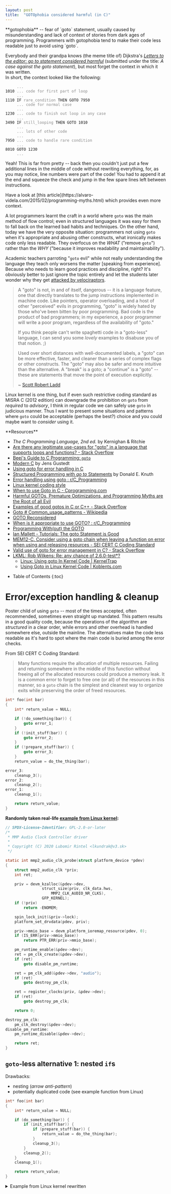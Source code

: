 ```yaml
---
layout: post
title:  "GOTOphobia considered harmful (in C)"
---
```


<aside markdown="1">
**gotophobia** -- fear of `goto` statement, usually caused by misunderstanding
and lack of context of stories from dark ages of programming. Programmers with
gotophobia tend to make their code less readable just to avoid using `goto`.
</aside>

Everybody and their grandpa knows (the meme title of) Dijkstra's
[_Letters to the editor: go to statement considered harmful_](https://dl.acm.org/doi/epdf/10.1145/362929.362947)
(submitted under the title: _A case against the goto statement_),
but most forget the context in which it was written. \
In short, the context looked like the following:

<style> .dim { opacity: 0.5 } </style>
<pre><code>     <span class="dim">...</span>
1010 <span class="dim">... code for first part of loop
     ...</span>
1110 IF <span class="dim">rare_condition</span> THEN GOTO 7950
     <span class="dim">... code for normal case
     ...</span>
1230 <span class="dim">... code to finish out loop in any case
     ...</span>
3490 IF <span class="dim">still_looping</span> THEN GOTO 1010
     <span class="dim">...
     ... lots of other code
     ...</span>
7950 <span class="dim">... code to handle rare condition
     ...</span>
8010 GOTO 1230
     <span class="dim">...</span>
</code></pre>

Yeah! This is far from pretty -- back then you couldn't just put a few additional
lines in the middle of code without rewriting everything, for, as you may notice,
line numbers were part of the code! You had to append it at the end and squeeze
the check and jump in the few spare lines left between instructions.

<aside markdown="1">
Have a look at [this article](https://alvaro-videla.com/2015/02/programming-myths.html)
which provides even more context.
</aside>

A lot programmers learnt the craft in a world where `goto` was the main method
of flow control; even in structured languages it was easy for them to fall back
on the learned bad habits and techniques.
On the other hand, today we have the very opposite situation: programmers not
using `goto` when it's appropriate and abusing other constructs, what ironically
makes code only less readable. They overfocus on the _WHAT_ ("remove `goto`")
rather than the _WHY_ ("because it improves readability and maintainability").

Academic teachers parroting "`goto` evil" while not really understanding the
language they teach only worsens the matter [speaking from experience]. Because
who needs to learn good practices and discipline, right? It's obviously better
to just ignore the topic entirely and let the students later wonder why they get
[attacked by velociraptors](https://www.explainxkcd.com/wiki/index.php/292:_goto).

> A "goto" is not, in and of itself, dangerous -- it is a language feature,
> one that directly translates to the jump instructions implemented in machine
> code. Like pointers, operator overloading, and a host of other "perceived"
> evils in programming, "goto" is widely hated by those who've been bitten by
> poor programming. Bad code is the product of bad programmers; in my
> experience, a poor programmer will write a poor program, regardless of the
> availability of "goto."
>
> If you think people can't write spaghetti code in a "goto-less" language, I
> can send you some *lovely* examples to disabuse you of that notion. ;)
>
> Used over short distances with well-documented labels, a "goto" can be more
> effective, faster, and cleaner than a series of complex flags or other
> constructs. The "goto" may also be safer and more intuitive than the
> alternative. A "break" is a goto; a "continue" is a "goto" -- these are
> statements that move the point of execution explicitly.
>
> ~ [Scott Robert Ladd](https://lkml.org/lkml/2003/1/12/245)

Linux kernel is one thing, but if even such restrictive coding standard
as MISRA C (2012 edition) can downgrade the prohibition on `goto` from
_required_ to _advisory_, I think in regular code we can safely use `goto`
in judicious manner. Thus I want to present some situations and patterns
where `goto` could be acceptable (perhaps the best?) choice and you could
maybe want to *consider* using it.

<aside markdown="1">
**Resources**

* _The C Programming Language, 2nd ed._ by Kernighan & Ritchie
* [Are there any legitimate use-cases for "goto" in a language that supports loops and functions? - Stack Overflow](https://stackoverflow.com/q/24451/10247460)
* [Beej's Guide to C Programming: `goto`](https://beej.us/guide/bgc/html/split/goto.html)
* [Modern C](https://hal.inria.fr/hal-02383654/file/ModernC.pdf) by Jens Gustedt
* [Using goto for error handling in C](https://eli.thegreenplace.net/2009/04/27/using-goto-for-error-handling-in-c)
* [Structured Programming with _go to_ Statements](https://dl.acm.org/doi/epdf/10.1145/356635.356640) by Donald E. Knuth
* [Error handling using goto : r/C_Programming](https://www.reddit.com/r/C_Programming/comments/g3juie/error_handling_using_goto/)
* [Linux kernel coding style](https://www.kernel.org/doc/html/v6.2/process/coding-style.html#centralized-exiting-of-functions)
* [When to use Goto in C - Cprogramming.com](https://www.cprogramming.com/tutorial/goto.html)
* [Harmful GOTOs, Premature Optimizations, and Programming Myths are the Root of all Evil](https://alvaro-videla.com/2015/02/programming-myths.html)
* [Examples of good gotos in C or C++ - Stack Overflow](https://stackoverflow.com/q/245742/10247460)
* [Goto # Common_usage_patterns - Wikipedia](https://en.wikipedia.org/wiki/Goto#Common_usage_patterns)
* [GOTO Reconsidered](https://chidiwilliams.com/post/goto/)
* [When is it appropriate to use GOTO? : r/C_Programming](https://www.reddit.com/r/C_Programming/comments/wimvdf/when_is_it_appropriate_to_use_goto/)
* [Programming With(out) the GOTO](https://dl.acm.org/doi/pdf/10.1145/800194.805859)
* [Ian Mallett - Tutorials: The goto Statement is Good](https://geometrian.com/programming/tutorials/gotogood/index.php)
* [MEM12-C. Consider using a goto chain when leaving a function on error when using and releasing resources -&nbsp;SEI&nbsp;CERT C Coding Standard](https://wiki.sei.cmu.edu/confluence/display/c/MEM12-C.+Consider+using+a+goto+chain+when+leaving+a+function+on+error+when+using+and+releasing+resources)
* [Valid use of goto for error management in C? - Stack Overflow](https://stackoverflow.com/q/788903/10247460)
* [LKML: Rob Wilkens: Re: any chance of 2.6.0-test\*?](https://lkml.org/lkml/2003/1/12/126)
  * [Linux: Using goto In Kernel Code \| KernelTrap](https://web.archive.org/web/20130521051957/https://kerneltrap.org/node/553/2131)
  * [Using Goto in Linux Kernel Code \| Koblents.com](https://koblents.com/Ches/Links/Month-Mar-2013/20-Using-Goto-in-Linux-Kernel-Code/)
</aside>

* Table of Contents
{:toc}

# Error/exception handling & cleanup

Poster child of using `goto` -- most of the times accepted, often recommended,
sometimes even straight up mandated. This pattern results in a good quality
code, because the operations of the algorithm are _structured_ in a clear order,
while errors and other overhead is handled somewhere else, outside the mainline.
The alternatives make the code less readable as it's hard to spot where the
main code is buried among the error checks.

From SEI CERT C Coding Standard:

> Many functions require the allocation of multiple resources. Failing and
> returning somewhere in the middle of this function without freeing all of
> the allocated resources could produce a memory leak. It is a common error
> to forget to free one (or all) of the resources in this manner, so a `goto`
> chain is the simplest and cleanest way to organize exits while preserving
> the order of freed resources.

```c
int* foo(int bar)
{
    int* return_value = NULL;

    if (!do_something(bar)) {
        goto error_1;
    }
    if (!init_stuff(bar)) {
        goto error_2;
    }
    if (!prepare_stuff(bar)) {
        goto error_3;
    }
    return_value = do_the_thing(bar);

error_3:
    cleanup_3();
error_2:
    cleanup_2();
error_1:
    cleanup_1();

    return return_value;
}
```

**Randomly taken real-life [example from Linux kernel](http://git.kernel.org/pub/scm/linux/kernel/git/torvalds/linux.git/tree/drivers/clk/mmp/clk-audio.c#n345):**
```c
// SPDX-License-Identifier: GPL-2.0-or-later
/*
 * MMP Audio Clock Controller driver
 *
 * Copyright (C) 2020 Lubomir Rintel <lkundrak@v3.sk>
 */

static int mmp2_audio_clk_probe(struct platform_device *pdev)
{
	struct mmp2_audio_clk *priv;
	int ret;

	priv = devm_kzalloc(&pdev->dev,
			    struct_size(priv, clk_data.hws,
					MMP2_CLK_AUDIO_NR_CLKS),
			    GFP_KERNEL);
	if (!priv)
		return -ENOMEM;

	spin_lock_init(&priv->lock);
	platform_set_drvdata(pdev, priv);

	priv->mmio_base = devm_platform_ioremap_resource(pdev, 0);
	if (IS_ERR(priv->mmio_base))
		return PTR_ERR(priv->mmio_base);

	pm_runtime_enable(&pdev->dev);
	ret = pm_clk_create(&pdev->dev);
	if (ret)
		goto disable_pm_runtime;

	ret = pm_clk_add(&pdev->dev, "audio");
	if (ret)
		goto destroy_pm_clk;

	ret = register_clocks(priv, &pdev->dev);
	if (ret)
		goto destroy_pm_clk;

	return 0;

destroy_pm_clk:
	pm_clk_destroy(&pdev->dev);
disable_pm_runtime:
	pm_runtime_disable(&pdev->dev);

	return ret;
}
```

## `goto`-less alternative 1: nested `if`s

Drawbacks:
 * nesting (_arrow anti-pattern_)
 * potentially duplicated code (see example function from Linux)

```c
int* foo(int bar)
{
    int* return_value = NULL;

    if (do_something(bar)) {
        if (init_stuff(bar)) {
            if (prepare_stuff(bar)) {
                return_value = do_the_thing(bar);
            }
            cleanup_3();
        }
        cleanup_2();
    }
    cleanup_1();

    return return_value;
}
```

<details>
<summary>Example from Linux kernel rewritten</summary>
<div markdown="1">
```c
static int mmp2_audio_clk_probe(struct platform_device *pdev)
{
    // ...
    pm_runtime_enable(&pdev->dev);

    ret = pm_clk_create(&pdev->dev);
    if (!ret) {
        ret = pm_clk_add(&pdev->dev, "audio");
        if (!ret) {
            ret = register_clocks(priv, &pdev->dev);
            if (!ret) {
                pm_clk_destroy(&pdev->dev);
                pm_runtime_disable(&pdev->dev);
            }
        } else {
            pm_clk_destroy(&pdev->dev);
            pm_runtime_disable(&pdev->dev);
        }
    } else {
        pm_runtime_disable(&pdev->dev);
    }

    return ret; // original was returning 0 explicitly
}
```
</div>
</details>

And here Microsoft provides us with [lovely example of such ridiculous nesting](https://learn.microsoft.com/en-us/windows/win32/shell/common-file-dialog#basic-usage).

## `goto`-less alternative 2: if not then clean

Drawbacks:
  * duplicated code
  * multiple exit points

```c
int* foo(int bar)
{
    int* return_value = NULL;

    if (!do_something(bar)) {
        cleanup_1();
        return return_value;
    }
    if (!init_stuff(bar)) {
        cleanup_2();
        cleanup_1();
        return return_value;
    }
    if (!prepare_stuff(bar)) {
        cleanup_3();
        cleanup_2();
        cleanup_1();
        return return_value;
    }

    cleanup_3();
    cleanup_2();
    cleanup_1();

    return do_the_thing(bar);
}
```

<details>
<summary>Example from Linux kernel rewritten</summary>
<div markdown="1">
```c
static int mmp2_audio_clk_probe(struct platform_device *pdev)
{
    // ...
    pm_runtime_enable(&pdev->dev);

    ret = pm_clk_create(&pdev->dev);
    if (ret) {
        pm_runtime_disable(&pdev->dev);
        return ret;
    }

    ret = pm_clk_add(&pdev->dev, "audio");
    if (ret) {
        pm_clk_destroy(&pdev->dev);
        pm_runtime_disable(&pdev->dev);
        return ret;
    }

    ret = register_clocks(priv, &pdev->dev);
    if (ret) {
        pm_clk_destroy(&pdev->dev);
        pm_runtime_disable(&pdev->dev);
        return ret;
    }

    return 0;
}
```
</div>
</details>

## `goto`-less alternative 3: flags

Drawbacks:
 * additional variables
 * "cascading" booleans
 * potential nesting
 * potential complicated boolean expressions

```c
int* foo(int bar)
{
    int* return_value = NULL;

    bool flag_1 = false;
    bool flag_2 = false;
    bool flag_3 = false;

    flag_1 = do_something(bar);
    if (flag_1) {
        flag_2 = init_stuff(bar);
    }
    if (flag_2) {
        flag_3 = prepare_stuff(bar);
    }
    if (flag_3) {
        return_value = do_the_thing(bar);
    }

    if (flag_3) {
        cleanup_3();
    }
    if (flag_2) {
        cleanup_2();
    }
    if (flag_1) {
        cleanup_1();
    }

    return return_value;
}
```

<aside markdown="1">
Rewrite of `mmp2_audio_clk_probe()` function doesn't fit clearly into
this case, thus I've put two variants under alternative 3.5 instead.
</aside>

## `goto`-less alternative 3.5: so-far-ok flag

```c
int foo(int bar)
{
    int return_value = 0;
    bool something_done = false;
    bool stuff_inited = false;
    bool stuff_prepared = false;
    bool oksofar = true;

    if (oksofar) {  // this IF is optional (always execs) but included for consistency
        if (do_something(bar)) {
            something_done = true;
        } else {
            oksofar = false;
        }
    }

    if (oksofar) {
        if (init_stuff(bar)) {
            stuff_inited = true;
        } else {
            oksofar = false;
        }
    }

    if (oksofar) {
        if (prepare_stuff(bar)) {
            stuff_prepared = true;
        } else {
            oksofar = false;
        }
    }

    // Do the thing
    if (oksofar) {
        return_value = do_the_thing(bar);
    }

    // Clean up
    if (stuff_prepared) {
        cleanup_3();
    }
    if (stuff_inited) {
        cleanup_2();
    }
    if (something_done) {
        cleanup_1();
    }

    return return_value;
}
```

<details>
<summary>Example from Linux kernel rewritten</summary>
<div markdown="1">
```c
static int mmp2_audio_clk_probe(struct platform_device *pdev)
{
    // ...
    pm_runtime_enable(&pdev->dev);

    bool destroy_pm_clk = false;

    ret = pm_clk_create(&pdev->dev);
    if (!ret) {
        ret = pm_clk_add(&pdev->dev, "audio");
        if (ret) {
            destroy_pm_clk = true;
        }
    }
    if (!ret) {
        ret = register_clocks(priv, &pdev->dev);
        if (ret) {
            destroy_pm_clk = true;
        }
    }

    if (ret) {
        if (destroy_pm_clk) {
            pm_clk_destroy(&pdev->dev);
        }
        pm_runtime_disable(&pdev->dev);
        return ret;
    }

    return 0;
}
```
</div>
</details>
<details>
<summary>Example from Linux kernel rewritten</summary>
<div markdown="1">
```c
static int mmp2_audio_clk_probe(struct platform_device *pdev)
{
    // ...
    pm_runtime_enable(&pdev->dev);

    bool destroy_pm_clk = false;
    bool disable_pm_runtime = false;

    ret = pm_clk_create(&pdev->dev);
    if (ret) {
        disable_pm_runtime = true;
    }
    if (!ret) {
        ret = pm_clk_add(&pdev->dev, "audio");
        if (ret) {
            destroy_pm_clk = true;
        }
    }
    if (!ret) {
        ret = register_clocks(priv, &pdev->dev);
        if (ret) {
            destroy_pm_clk = true;
        }
    }

    if (destroy_pm_clk) {
        pm_clk_destroy(&pdev->dev);
    }
    if (disable_pm_runtime) {
        pm_runtime_disable(&pdev->dev);
    }

    return ret;
}
```
</div>
</details>

## `goto`-less alternative 4: functions

Drawbacks:
 * <span title="Things should not be multiplied beyond what is required">"Entia non sunt multiplicanda praeter necessitatem"</span>
 * reading bottom-up instead of top-bottom
 * may require passing context around

```c
static inline int foo_2(int bar)
{
    int return_value = 0;
    if (prepare_stuff(bar)) {
        return_value = do_the_thing(bar);
    }
    cleanup_3();
    return return_value;
}

static inline int foo_1(int bar)
{
    int return_value = 0;
    if (init_stuff(bar)) {
        return_value = foo_2(bar);
    }
    cleanup_2();
    return return_value;
}

int foo(int bar)
{
    int return_value = 0;
    if (do_something(bar)) {
        return_value = foo_1(bar);
    }
    cleanup_1();
    return return_value;
}
```

<details>
<summary>Example from Linux kernel rewritten</summary>
<div markdown="1">
```c
static inline int mmp2_audio_clk_probe_3(struct platform_device* pdev)
{
    int ret = register_clocks(priv, &pdev->dev);
    if (ret) {
        pm_clk_destroy(&pdev->dev);
    }
    return ret;
}

static inline int mmp2_audio_clk_probe_2(struct platform_device* pdev)
{
    int ret = pm_clk_add(&pdev->dev, "audio");
    if (ret) {
        pm_clk_destroy(&pdev->dev);
    } else {
        ret = mmp2_audio_clk_probe_3(pdev);
    }
    return ret;
}

static inline int mmp2_audio_clk_probe_1(struct platform_device* pdev)
{
    int ret = pm_clk_create(&pdev->dev);
    if (ret) {
        pm_runtime_disable(&pdev->dev);
    } else {
        ret = mmp2_audio_clk_probe_2(pdev);
        if (ret) {
            pm_runtime_disable(&pdev->dev);
        }
    }
    return ret;
}

static int mmp2_audio_clk_probe(struct platform_device* pdev)
{
    // ...
    pm_runtime_enable(&pdev->dev);

    ret = mmp2_audio_clk_probe_1(pdev);

    return ret;
}
```
</div>
</details>

## `goto`-less alternative 5: abuse of loops

Drawbacks:
  * half of the drawback of `goto`
  * half of the drawback of other alternatives
  * none of the benefits of either of the above
  * not structural anyway
  * creates loop which doesn't loop
  * abuse of one language construct just to avoid using the right tool for the job
  * less readable
  * counter intuitive, confusing
  * adds unnecessary nesting
  * takes more lines
  * don't even think about using a legitimate loop somewhere among this mess

```c
int* foo(int bar)
{
    int* return_value = NULL;

    do {
        if (!do_something(bar)) break;
        do {
            if (!init_stuff(bar)) break;
            do {
                if (!prepare_stuff(bar)) break;
                return_value = do_the_thing(bar);
            } while (0);
            cleanup_3();
        } while (0);
        cleanup_2();
    } while (0);
    cleanup_1();

    return return_value;
}
```

<details>
<summary>Example from Linux kernel rewritten</summary>
<div markdown="1">
```c
static int mmp2_audio_clk_probe(struct platform_device *pdev)
{
    // ...
    pm_runtime_enable(&pdev->dev);

    do {
        ret = pm_clk_create(&pdev->dev);
        if (ret) break;

        do {
            ret = pm_clk_add(&pdev->dev, "audio");
            if (ret) break;

            ret = register_clocks(priv, &pdev->dev);
            if (ret) break;
        } while (0);
        pm_clk_destroy(&pdev->dev);
    } while (0);
    pm_runtime_disable(&pdev->dev);

    return ret;
}
```
</div>
</details>

# Restart/retry

Common especially on \*nix systems when dealing with system calls returning
an error after being interrupted by a signal + setting `errno` to `EINTR`
to indicate the it was doing fine and was just interrupted.
Of course, it's not limited to system calls.

```c
#include <errno.h>

int main()
{
retry_syscall:
    if (some_syscall() == -1) {
        if (errno == EINTR) {
            goto retry_syscall;
        }

        // handle real errors
    }

    return 0;
}
```

<aside markdown="1">
I think in this particular case this one level of additional nesting isn't so
bad, but to be fair, without rewriting it I wouldn't be able to fairly present
the `goto`-less alternative.

<details>
<summary>Version with reduced nesting</summary>

<div markdown="1">
```c
#include <errno.h>

int main()
{
    int res;
retry_syscall:
    res = some_syscall();
    if (res == -1 && errno == EINTR) {
        goto retry_syscall;
    }

    if (res) {
        // handle real errors
    }

    return 0;
}
```
</div>
</details>
</aside>

## `goto`-less alternative: loop

We can of course use a `do {} while` loop with conditions in `while`:

```c
#include <errno.h>

int main()
{
    int res;
    do {
        res = some_system_call();
    } while (res == -1 && errno == EINTR);

    if (res == -1) {
        // handle real errors
    }

    return 0;
}
```

I think both versions are comparatively readable, but `goto` has slight advantage
by making it immediately clear the looping is not a desirable situation, while
`while` loop may be misinterpreted as [waiting loop](https://en.wikipedia.org/wiki/Busy_waiting).

## Less trivial example

For those, I'm willing to break the overall monochrome theme of the site and
define colors for syntax highlights. Even with simple parsing done by kramdown
(your code editor would certainty do a better job here), we already notice
labels and `goto` statements standing out a little from the rest of the code.
Flags on the other hand get lost among other variables.

<style>
.k, .kt  { color: #66d9ef; font-weight:bold }
.c1, .cm { color: #75715e }
.cp { color: #75715e; font-weight: bold }
.o  { color: #f92672; font-weight: bold }
.mi { color: #ae81ff }
.nf { color: #a6e22e }
.p  { color: #f7a000 }
.nl { color: #f4f406 }
</style>

### `goto` version

<div markdown="1">
{% highlight C %}
#include <string.h>

enum {
    PKT_THIS_OPERATION,
    PKT_THAT_OPERATION,
    PKT_PROCESS_CONDITIONALLY,
    PKT_CONDITION_SKIPPED,
    PKT_ERROR,
    READY_TO_SEND,
    NOT_READY_TO_SEND
};

int parse_packet()
{
    static int packet_error_count = 0;

    int packet[16] = { 0 };
    int packet_length = 123;
    _Bool packet_condition = 1;
    int packet_status = 4;

    // get packet etc. ...

REPARSE_PACKET:
    switch (packet[0]) {
        case PKT_THIS_OPERATION:
            if (/* problem condition */) {
                goto PACKET_ERROR;
            }
            // ... handle THIS_OPERATION
            break;

        case PKT_THAT_OPERATION:
            if (/* problem condition */) {
                goto PACKET_ERROR;
            }
            // ... handle THAT_OPERATION
            break;

        // ...

        case PKT_PROCESS_CONDITIONALLY:
            if (packet_length < 9) {
                goto PACKET_ERROR;
            }
            if (packet_condition && packet[4]) {
                packet_length -= 5;
                memmove(packet, packet+5, packet_length);
                goto REPARSE_PACKET;
            } else {
                packet[0] = PKT_CONDITION_SKIPPED;
                packet[4] = packet_length;
                packet_length = 5;
                packet_status = READY_TO_SEND;
            }
            break;

        // ...

        default:
PACKET_ERROR:
            packet_error_count++;
            packet_length = 4;
            packet[0] = PKT_ERROR;
            packet_status = READY_TO_SEND;
            break;
    }

    // ...

    return 0;
}
{% endhighlight %}
</div>

### `goto`-less version
<div markdown="1">
{% highlight C %}
#include <string.h>

enum {
    PKT_THIS_OPERATION,
    PKT_THAT_OPERATION,
    PKT_PROCESS_CONDITIONALLY,
    PKT_CONDITION_SKIPPED,
    PKT_ERROR,
    READY_TO_SEND,
    NOT_READY_TO_SEND
};

int parse_packet()
{
    static int packet_error_count = 0;

    int packet[16] = { 0 };
    int packet_length = 123;
    _Bool packet_condition = 1;
    int packet_status = 4;

    // get packet etc. ...

    _Bool REPARSE_PACKET = true;
    _Bool PACKET_ERROR = false;

    while (REPARSE_PACKET) {
        REPARSE_PACKET = false;
        PACKET_ERROR = false;

        switch (packet[0]) {
            case PKT_THIS_OPERATION:
                if (/* problem condition */) {
                    PACKET_ERROR = true;
                    break;
                }
                // ... handle THIS_OPERATION
                break;

            case PKT_THAT_OPERATION:
                if (/* problem condition */) {
                    PACKET_ERROR = true;
                    break;
                }
                // ... handle THAT_OPERATION
                break;

                // ...

            case PKT_PROCESS_CONDITIONALLY:
                if (packet_length < 9) {
                    PACKET_ERROR = true;
                    break;
                }
                if (packet_condition && packet[4]) {
                    packet_length -= 5;
                    memmove(packet, packet+5, packet_length);
                    REPARSE_PACKET = true;
                    break;
                } else {
                    packet[0] = PKT_CONDITION_SKIPPED;
                    packet[4] = packet_length;
                    packet_length = 5;
                    packet_status = READY_TO_SEND;
                }
                break;

                // ...

            default:
                PACKET_ERROR = true;
                break;
        }

        if (PACKET_ERROR) {
            packet_error_count++;
            packet_length = 4;
            packet[0] = PKT_ERROR;
            packet_status = NOT_READY_TO_SEND;
            break;
        }
    }

    // ...

    return 0;
}
{% endhighlight %}
</div>

# Common code in `switch` statement

This situation may be a good opportunity to check if the code doesn't need to
be refactored altogether; that being said, sometimes you want to have `switch`
statement where cases make minor changes then run the same code.

Sure, you could extract the common code into function, but then you need to pass
all the context to it, but that may be inconvenient (for you may need to pass
a lot of parameters or making a dedicated structure, in both cases probably with
pointers) and may increase complexity of the code; in some cases, you may wish
there being only one call to the function instead of multiple.

So why not just jump to the common code?

```c
int foo(int v)
{
    // ...
    int something = 0;
    switch (v) {
        case FIRST_CASE:
            something = 2;
            goto common1;
        case SECOND_CASE:
            something = 7;
            goto common1;
        case THIRD_CASE:
            something = 9;
            goto common1;
common1:
            /* code common to FIRST, SECOND and THIRD cases */
            break;

        case FOURTH_CASE:
            something = 10;
            goto common2;
        case FIFTH_CASE:
            something = 42;
            goto common2;
common2:
            /* code common to FOURTH and FIFTH cases */
            break;
    }
    // ...
}
```

## `goto`-less alternative 1: functions

Drawbacks:
 * <span title="Things should not be multiplied beyond what is required">"Entia non sunt multiplicanda praeter necessitatem"</span>
 * reading bottom-up instead of top-bottom
 * may require passing context around

```c
struct foo_context {
    int* something;
    // ...
};

static void common1(struct foo_context ctx)
{
    /* code common to FIRST, SECOND and THIRD cases */
}

static void common2(struct foo_context ctx)
{
    /* code common to FOURTH and FIFTH cases */
}

int foo(int v)
{
    struct foo_context ctx = { NULL };
    // ...
    int something = 0;
    ctx.something = &something;

    switch (v) {
        case FIRST_CASE:
            something = 2;
            common1(ctx);
            break;
        case SECOND_CASE:
            something = 7;
            common1(ctx);
            break;
        case THIRD_CASE:
            something = 9;
            common1(ctx);
            break;

        case FOURTH_CASE:
            something = 10;
            common2(ctx);
            break;
        case FIFTH_CASE:
            something = 42;
            common2(ctx);
            break;
    }
    // ...
}
```

## `goto`-less alternative 2: `if`s

We can abandon elegance and replace the `switch` statement with `if`s

```c
int foo(int v)
{
    // ...
    int something = 0;
    if (v == FIRST_CASE || v == SECOND_CASE || v == THIRD_CASE) {
        if (v == FIRST_CASE) {
            something = 2;
        } else if (v == SECOND_CASE) {
            something = 7;
        } else if (v == THIRD_CASE) { // it could be just `else`
            something = 9;
        }
        /* code common to FIRST, SECOND and THIRD cases */
    } else if (v == FOURTH_CASE || v == FIFTH_CASE) {
        if (v == FOURTH_CASE) {
            something = 10;
        } else {
            something = 42;
        }
        /* code common to FOURTH and FIFTH cases */
    }
    // ...
}
```

## `goto`-less alternative 3: interlacing `if (0)`

Please, don't, just don't...

```c
int foo(int v)
{
    // ...
    int something = 0;
    switch (v) {
        case FIRST_CASE:
            something = 2;
      if (0) {
        case SECOND_CASE:
            something = 7;
      }
      if (0) {
        case THIRD_CASE:
            something = 9;
      }
            /* code common to FIRST, SECOND and THIRD cases */
            break;

        case FOURTH_CASE:
            something = 10;
      if (0) {
        case FIFTH_CASE:
            something = 42;
      }
            /* code common to FOURTH and FIFTH cases */
            break;
    }
    // ...
}
```

## ~~`goto`-less alternative: capturing lambda~~

Yeah, maybe some day...

# Nested `break`, labeled `continue`

I think this one doesn't require further explanation:

```c
#include <stdio.h>

int main()
{
    for (int i = 1; i <= 5; ++i) {
        printf("outer iteration (i): %d\n", i);

        for (int j = 1; j <= 200; ++j) {
            printf("    inner iteration (j): %d\n", j);
            if (j >= 3) {
                break; // breaks from inner loop, outer loop continues
            }
            if (i >= 2) {
                goto outer; // breaks from outer loop, and directly to "Done!"
            }
        }
    }
outer:

    puts("Done!");

    return 0;
}
```

We can use [analogous mechanism for `continue`](https://beej.us/guide/bgc/html/split/goto.html#labeled-continue).

&nbsp;

_Beej's Guide to C Programming_ has nice example of using this technique alongside the cleanup one:

> ```c
>     for (...) {
>         for (...) {
>             while (...) {
>                 do {
>                     if (some_error_condition) {
>                         goto bail;
>                     }
>                     // ...
>                 } while(...);
>             }
>         }
>     }
>
> bail:
>     // Cleanup here
> ```
>
> Without `goto`, you’d have to check an error condition
> flag in all of the loops to get all the way out.

# Simple state machines

<svg xmlns="http://www.w3.org/2000/svg" viewBox="0 0 260 130" style="font-family: Times">
  <g fill="#ffffff" stroke="#ffffff">
    <ellipse cx="80"  cy="100" rx="10" ry="10" />
    <ellipse cx="160" cy="101" rx="10" ry="10" />
    <ellipse cx="120" cy="41"  rx="10" ry="10" />
  </g>

  <g fill="black">
    <text x="73" y="106">A</text>
    <text x="154" y="107">B</text>
    <text x="113" y="47">C</text>
  </g>

  <g fill="white">
    <g stroke="white">
      <path d="M 80 91 L 80 51 Q 80 41 90 41 L 105.88 41" fill="none" />
      <path d="M 108.88 41 L 104.88 43 L 105.88 41 L 104.88 39 Z" />

      <path d="M 130 41 L 150 41 Q 160 41 160 51 L 160 86.88" fill="none" />
      <path d="M 160 89.88 L 158 85.88 L 160 86.88 L 162 85.88 Z" />

      <path d="M 152.93 108.07 Q 140 121 120 121 Q 100 121 89.98 110.98" fill="none" />
      <path d="M 87.86 108.86 L 92.1 110.28 L 89.98 110.98 L 89.28 113.1 Z" />

      <path d="M 87.07 93.93 Q 100 81 120 81 Q 140 81 150.02 91.02" fill="none" />
      <path d="M 152.14 93.14 L 147.9 91.72 L 150.02 91.02 L 150.72 88.9 Z" />

      <path d="M 112.93 33.93 Q 113 11 120 11 Q 127 11 127.06 29.81" fill="none" />
      <path d="M 127.00 32.81 L 125.06 28.82 L 127.06 29.81 L 129.06 28.8 Z" />

      <path d="M 80 111 Q 80 131 70 126 Q 60 121 70.02 110.98" fill="none" />
      <path d="M 72.14 108.86 L 70.72 113.1 L 70.02 110.98 L 67.9 110.28 Z" />

      <path d="M 160 111 Q 160 131 170 126 Q 180 121 169.98 110.98" fill="none" />
      <path d="M 167.86 108.86 L 172.1 110.28 L 169.98 110.98 L 169.28 113.1 Z" />

      <path d="M 30 91 L 66 100" fill="none" />
      <path d="M 68.92 100.73 L 64.55 101.7 L 66 100 L 65.52 97.82 Z" />

      <path d="M 170 101 L 206 92" fill="none" />
      <path d="M 208.92 91.27 L 205.52 94.18 L 206 92 L 204.55 90.3 Z" />
    </g>

    <text x="16" y="90">S</text>
    <text x="214" y="90">F</text>

    <g font-size="0.7em">
      <text x="117" y="7">x</text>

      <text x="70" y="55">y</text>
      <text x="165" y="55">z</text>

      <text x="117" y="75">x</text>
      <text x="117" y="115">y</text>

      <text x="55" y="125">z</text>
      <text x="180" y="125">x</text>

      <text x="180" y="90" font-style="italic">nul</text>
    </g>
  </g>
</svg>

The following is a 1:1, not far from **verbatim mathematical notation**,
implementation of the above state machine:

```c
_Bool machine(const char* c)
{
qA:
    switch (*(c++)) {
        case 'x': goto qB;
        case 'y': goto qC;
        case 'z': goto qA;
        default: goto err;
    }

qB:
    switch (*(c++)) {
        case 'x': goto qC;
        case 'z': goto qB;
        case '\0': goto F;
        default: goto err;
    }

qC:
    switch (*(c++)) {
        case 'x': goto qB;
        case 'y': goto qA;
        default: goto err;
    }

F:
    return true;

err:
    return false;
}
```

# Jumping into event loop

Yeah, yeah, I know and will be the first to throw the stone: this one is questionable
and it's undoubtedly better if the situation doesn't occur at all; jumping _into_
warrants at least a raised eyebrow. That being said, there are cases when you
may want to do just that.

Here in first iteration program skips increasing variable and goes straight
to allocation. Each following iteration executes code as written, ignoring
completely the label relevant only for the first run; so you do too during
analysis.

```c
#include <stdio.h>
#include <fancy_alloc.h>

int main()
{
    int* buf = NULL;
    size_t pos = 0;
    size_t sz = 8;

    int* temp;

    goto ALLOC;
    do {
        if (pos > sz) { // resize array
            sz *= 2;
ALLOC:      temp = arrayAllocSmart(buf, sz, pos);
            /* check for errors */
            buf = temp;
        }

        /* do something with buf */
    } while (checkQuit());

    return 0;

    /* handle errors ... */
}
```

### `goto`-less alternative 1: guard flag

I probably says more about the state of my sleep deprived brain than anything
else, but I actually managed to make an honest mistake in this simple snippet.
I didn't notice it until after examining the assembly output and seeing way
less instructions than expected. Since it's simple and accidental, yet quite
severe in consequences, I decided to leave it as an exercise for the reader
to spot it (should be easy since you already know about its existence).

The drawbacks as per usual: nesting and keeping track of flags.

```c
#include <stdio.h>
#include <fancy_alloc.h>

int main()
{
    int* buf = NULL;
    size_t pos = 0;
    size_t sz = 8;

    int ret = 0

    _Bool firstIter = true;

    do {
        if (pos > sz || firstIter) { // resize array
            if (!firstIter) {
                sz *= 2;
                firstIter = false;
            }

            int* temp = arrayAllocSmart(buf, sz, pos);
            /* handle errors ... */
            buf = temp;
        }

        /* do something with buf */
    } while (checkQuit());

    return 0;
}
```

### `goto`-less alternative 2: code duplication

The drawback is obvious, thus no further comment.

```c
#include <stdio.h>
#include <fancy_alloc.h>

int main()
{
    size_t pos = 0;
    size_t sz = 8;

    int* buf = arrayAllocSmart(NULL, sz, pos);
    /* handle errors ... */

    do {
        if (pos > sz) { // resize array
            sz *= 2;
            int* temp = arrayAllocSmart(buf, sz, pos);
            /* handle errors ... */
            buf = temp;
        }

        /* do something with buf */
    } while (checkQuit());

    return 0;
}
```

# Optimizations

<aside markdown="1">
This section is purely informative, just to appear on list as to mark the
existence of such use-case. Giving an example for this is not so easy as
most of them apply only in very narrow situations, not rarely bordering
on micro-optimizing.
</aside>

<aside markdown="1">
Often extensions like [computed `goto`](https://gcc.gnu.org/onlinedocs/gcc/Labels-as-Values.html) are used
</aside>

<aside markdown="1">
Beej shows [tail call optimization](https://beej.us/guide/bgc/html/split/goto.html#tail-call-optimization)
as an example in his book, unfortunately (from educational standpoint! otherwise very good) modern compilers
easily optimize something as simple as factorial to the very same assembly which we get using the `goto`
optimization. On the other hand, not everybody is blessed with modern, optimizing compiler...
</aside>

# [_Structured Programming with **go to** Statements_](https://dl.acm.org/doi/epdf/10.1145/356635.356640)

Read at:
&nbsp; [[ACM Digital Library]](https://dl.acm.org/doi/epdf/10.1145/356635.356640)
&nbsp; [[PDF]](https://pic.plover.com/knuth-GOTO.pdf)
&nbsp; [[HTML]](http://www.kohala.com/start/papers.others/knuth.dec74.html)

If I started from Dijkstra, it's only natural I need to conclude with Knuth. \
Almost anybody who says anything positive about `goto` refers to this paper.
And rightfully so! As to this day it's one of most comprehensive resources
on this topic (it's a go to resource about `goto`). Perhaps some examples
are quite dated, some concerns less crucial today than back in the days,
but nevertheless it's an excellent read.

> One thing we haven't spelled out clearly, however, is what makes some
> **go&nbsp;to**'s bad and others acceptable. The reason is that we've really
> been directing our attention to the wrong issue, to the objective question of
> **go&nbsp;to** elimination instead of the important subjective question of
> program structure. In the words of John Brown, "The act of focusing our
> mightiest intellectual resources on the elusive goal of **go&nbsp;to**-less
> programs has helped us get our minds off all those really tough and possibly
> unresolvable problems and issues with which today's professional programmer
> would otherwise have to grapple." By writing this long article I don't want
> to add fuel to the controversy about go&nbsp;to elimination, since that topic
> has already assumed entirely too much significance; my goal is to lay that
> controversy to rest, and to help direct the discussion towards more fruitful
> channels.
